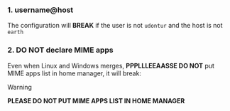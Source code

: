 ### 1. username@host
The configuration will **BREAK** if the user is not `udontur` and the host is not `earth`

### 2. DO NOT declare MIME apps
Even when Linux and Windows merges, **PPPLLLEEAASSE DO NOT** put MIME apps list in home manager, it will break:
> [!WARNING]  
> **PLEASE DO NOT PUT MIME APPS LIST IN HOME MANAGER**


